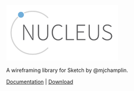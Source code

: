 
<img src="docs/images/nucleusLogo.png" title="Nucleus Logo" alt="Nucleus" style="max-width: 300px; margin: 0 auto"/>

A wireframing library for Sketch by @mjchamplin.

[Documentation](https://mjchamplin.github.io/Nucleus/#/) | [Download](https://github.com/mjchamplin/Nucleus/blob/master/sketch/Nucleus%20Wireframing%20Library.sketch?raw=true)

